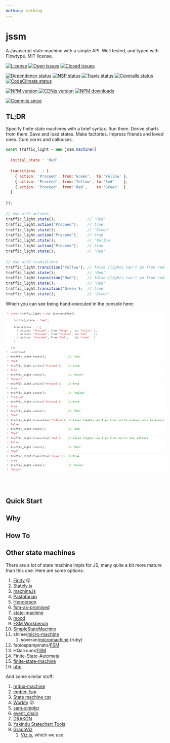 ```yaml
---
nothing: nothing
---
```


# jssm
A Javascript state machine with a simple API.  Well tested, and typed with Flowtype.  MIT license.

<div id="badge_style_hook">

[![License](https://img.shields.io/npm/l/jssm.svg)](https://img.shields.io/npm/l/jssm.svg)
[![Open issues](https://img.shields.io/github/issues/StoneCypher/jssm.svg)](https://img.shields.io/github/issues/StoneCypher/jssm.svg)
[![Closed issues](https://img.shields.io/github/issues-closed/StoneCypher/jssm.svg)](https://img.shields.io/github/issues-closed/StoneCypher/jssm.svg)

[![Dependency status](https://david-dm.org/StoneCypher/jssm/status.svg)](https://david-dm.org/StoneCypher/jssm)
[![NSP status](https://nodesecurity.io/orgs/johns-oss/projects/f479470f-fc0a-4e7e-a250-d69cb3778601/badge)](https://nodesecurity.io/orgs/johns-oss/projects/f479470f-fc0a-4e7e-a250-d69cb3778601)
[![Travis status](https://img.shields.io/travis/StoneCypher/jssm.svg)](https://img.shields.io/travis/StoneCypher/jssm.svg)
[![Coveralls status](https://img.shields.io/coveralls/StoneCypher/jssm.svg)](https://img.shields.io/coveralls/StoneCypher/jssm.svg)
[![CodeClimate status](https://img.shields.io/codeclimate/github/StoneCypher/jssm.svg)](https://img.shields.io/codeclimate/github/StoneCypher/jssm.svg)

[![NPM version](https://img.shields.io/npm/v/jssm.svg)](https://img.shields.io/npm/v/jssm.svg)
[![CDNjs version](https://img.shields.io/cdnjs/v/jquery.svg)](https://img.shields.io/cdnjs/v/jquery.svg)
[![NPM downloads](https://img.shields.io/npm/dt/jssm.svg)](https://img.shields.io/npm/dt/jssm.svg)

[![Commits since](https://img.shields.io/github/commits-since/StoneCypher/jssm/0.0.0.svg)](https://img.shields.io/github/commits-since/StoneCypher/jssm/0.0.0.svg)

</div>

## TL;DR
Specify finite state machines with a brief syntax.  Run them.  Derive charts from them.  Save and load states.  Make factories.  Impress friends and loved ones.  Cure corns and callouses.

```javascript
const traffic_light = new jssm.machine({

  initial_state : 'Red',

  transitions   : [
    { action: 'Proceed', from:'Green',  to:'Yellow' },
    { action: 'Proceed', from:'Yellow', to:'Red'    },
    { action: 'Proceed', from:'Red',    to:'Green'  }
  ]

});

// use with actions
traffic_light.state();              // 'Red'
traffic_light.action('Proceed');    // true
traffic_light.state();              // 'Green'
traffic_light.action('Proceed');    // true
traffic_light.state();              // 'Yellow'
traffic_light.action('Proceed');    // true
traffic_light.state();              // 'Red'

// use with transitions
traffic_light.transition('Yellow'); // false (lights can't go from red to yellow, only to green)
traffic_light.state();              // 'Red'
traffic_light.transition('Red');    // false (lights can't go from red to red, either)
traffic_light.state();              // 'Red'
traffic_light.transition('Green');  // true
traffic_light.state();              // 'Green'
```

Which you can see being hand-executed in the console here:

![](./docs/ryg%20traffic%20light%20console%20screenshot.png)



<br/><br/>

## Quick Start
## Why
## How To

## Other state machines
There are a lot of state machine impls for JS, many quite a bit more mature than this one.  Here are some options:

1. [Finity](https://github.com/nickuraltsev/finity) 😮
1. [Stately.js](https://github.com/fschaefer/Stately.js)
1. [machina.js](https://github.com/ifandelse/machina.js)
1. [Pastafarian](https://github.com/orbitbot/pastafarian)
1. [Henderson](https://github.com/orbitbot/henderson)
1. [fsm-as-promised](https://github.com/vstirbu/fsm-as-promised)
1. [state-machine](https://github.com/DEADB17/state-machine)
1. [mood](https://github.com/bredele/mood)
1. [FSM Workbench](https://github.com/MatthewHepburn/FSM-Workbench)
1. [SimpleStateMachine](https://github.com/ccnokes/SimpleStateMachine)
1. shime/[micro-machine](https://github.com/shime/micro-machine)
    1. soveran/[micromachine](https://github.com/soveran/micromachine) (ruby)
1. fabiospampinato/[FSM](https://github.com/fabiospampinato/FSM)
1. HQarroum/[FSM](https://github.com/HQarroum/Fsm)
1. [Finite-State-Automata](https://github.com/RolandR/Finite-State-Automata)
1. [finite-state-machine](https://github.com/MarkH817/finite-state-machine)
1. [nfm](https://github.com/ajauhri/nfm)


And some similar stuff:
1. [redux-machine](https://github.com/mheiber/redux-machine)
1. [ember-fsm](https://github.com/heycarsten/ember-fsm)
1. [State machine cat](https://github.com/sverweij/state-machine-cat)
1. [Workty](https://github.com/AlexLevshin/workty) 😮
1. [sam-simpler](https://github.com/sladiri/sam-simpler)
1. [event_chain](https://github.com/quilin/event_chain)
1. [DRAKON](https://en.wikipedia.org/wiki/DRAKON)
1. [Yakindu Statechart Tools](https://github.com/Yakindu/statecharts)
1. [GraphViz](http://www.graphviz.org/)
    1. [Viz.js](https://github.com/mdaines/viz.js/), which we use

